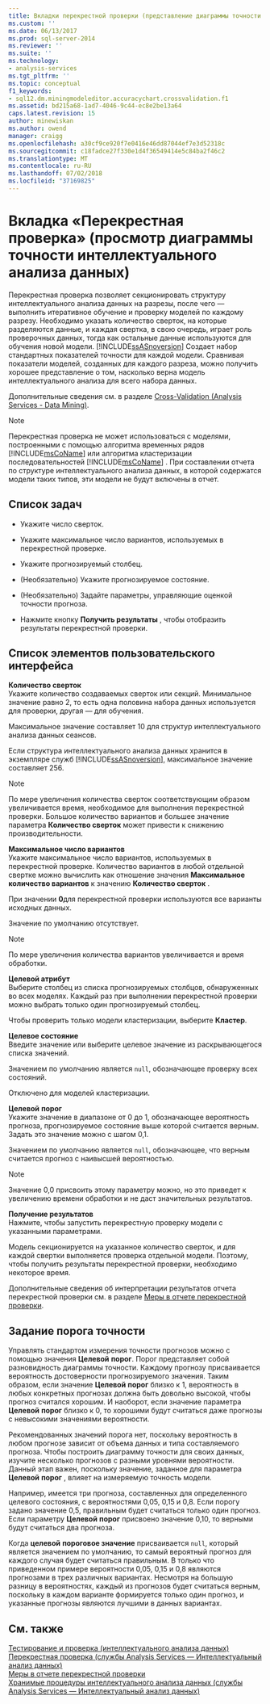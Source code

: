 ```yaml
---
title: Вкладки перекрестной проверки (представление диаграммы точности интеллектуального анализа данных) | Документация Майкрософт
ms.custom: ''
ms.date: 06/13/2017
ms.prod: sql-server-2014
ms.reviewer: ''
ms.suite: ''
ms.technology:
- analysis-services
ms.tgt_pltfrm: ''
ms.topic: conceptual
f1_keywords:
- sql12.dm.miningmodeleditor.accuracychart.crossvalidation.f1
ms.assetid: bd215a68-1ad7-4046-9c44-ec8e2be13a64
caps.latest.revision: 15
author: minewiskan
ms.author: owend
manager: craigg
ms.openlocfilehash: a30cf9ce920f7e0416e46dd87044ef7e3d52318c
ms.sourcegitcommit: c18fadce27f330e1d4f36549414e5c84ba2f46c2
ms.translationtype: MT
ms.contentlocale: ru-RU
ms.lasthandoff: 07/02/2018
ms.locfileid: "37169825"
---
```

# <a name="cross-validation-tab-mining-accuracy-chart-view"></a>Вкладка «Перекрестная проверка» (просмотр диаграммы точности интеллектуального анализа данных)
  Перекрестная проверка позволяет секционировать структуру интеллектуального анализа данных на разрезы, после чего — выполнить итеративное обучение и проверку моделей по каждому разрезу. Необходимо указать количество сверток, на которые разделяются данные, и каждая свертка, в свою очередь, играет роль проверочных данных, тогда как остальные данные используются для обучения новой модели. [!INCLUDE[ssASnoversion](../includes/ssasnoversion-md.md)] Создает набор стандартных показателей точности для каждой модели. Сравнивая показатели моделей, созданных для каждого разреза, можно получить хорошее представление о том, насколько верна модель интеллектуального анализа для всего набора данных.  
  
 Дополнительные сведения см. в разделе [Cross-Validation &#40;Analysis Services - Data Mining&#41;](data-mining/cross-validation-analysis-services-data-mining.md).  
  
> [!NOTE]  
>  Перекрестная проверка не может использоваться с моделями, построенными с помощью алгоритма временных рядов [!INCLUDE[msCoName](../includes/msconame-md.md)] или алгоритма кластеризации последовательностей [!INCLUDE[msCoName](../includes/msconame-md.md)] . При составлении отчета по структуре интеллектуального анализа данных, в которой содержатся модели таких типов, эти модели не будут включены в отчет.  
  
## <a name="task-list"></a>Список задач  
  
-   Укажите число сверток.  
  
-   Укажите максимальное число вариантов, используемых в перекрестной проверке.  
  
-   Укажите прогнозируемый столбец.  
  
-   (Необязательно) Укажите прогнозируемое состояние.  
  
-   (Необязательно) Задайте параметры, управляющие оценкой точности прогноза.  
  
-   Нажмите кнопку **Получить результаты** , чтобы отобразить результаты перекрестной проверки.  
  
## <a name="uielement-list"></a>Список элементов пользовательского интерфейса  
 **Количество сверток**  
 Укажите количество создаваемых сверток или секций. Минимальное значение равно 2, то есть одна половина набора данных используется для проверки, другая — для обучения.  
  
 Максимальное значение составляет 10 для структур интеллектуального анализа данных сеансов.  
  
 Если структура интеллектуального анализа данных хранится в экземпляре служб [!INCLUDE[ssASnoversion](../includes/ssasnoversion-md.md)], максимальное значение составляет 256.  
  
> [!NOTE]  
>  По мере увеличения количества сверток соответствующим образом увеличивается время, необходимое для выполнения перекрестной проверки. Большое количество вариантов и большее значение параметра **Количество сверток** может привести к снижению производительности.  
  
 **Максимальное число вариантов**  
 Укажите максимальное число вариантов, используемых в перекрестной проверке. Количество вариантов в любой отдельной свертке можно вычислить как отношение значения **Максимальное количество вариантов** к значению **Количество сверток** .  
  
 При значении **0**для перекрестной проверки используются все варианты исходных данных.  
  
 Значение по умолчанию отсутствует.  
  
> [!NOTE]  
>  По мере увеличения количества вариантов увеличивается и время обработки.  
  
 **Целевой атрибут**  
 Выберите столбец из списка прогнозируемых столбцов, обнаруженных во всех моделях. Каждый раз при выполнении перекрестной проверки можно выбрать только один прогнозируемый столбец.  
  
 Чтобы проверить только модели кластеризации, выберите **Кластер**.  
  
 **Целевое состояние**  
 Введите значение или выберите целевое значение из раскрывающегося списка значений.  
  
 Значением по умолчанию является `null`, обозначающее проверку всех состояний.  
  
 Отключено для моделей кластеризации.  
  
 **Целевой**  **порог**  
 Укажите значение в диапазоне от 0 до 1, обозначающее вероятность прогноза, прогнозируемое состояние выше которой считается верным. Задать это значение можно с шагом 0,1.  
  
 Значением по умолчанию является `null`, обозначающее, что верным считается прогноз с наивысшей вероятностью.  
  
> [!NOTE]  
>  Значение 0,0 присвоить этому параметру можно, но это приведет к увеличению времени обработки и не даст значительных результатов.  
  
 **Получение результатов**  
 Нажмите, чтобы запустить перекрестную проверку модели с указанными параметрами.  
  
 Модель секционируется на указанное количество сверток, и для каждой свертки выполняется проверка отдельной модели. Поэтому, чтобы получить результаты перекрестной проверки, необходимо некоторое время.  
  
 Дополнительные сведения об интерпретации результатов отчета перекрестной проверки см. в разделе [Меры в отчете перекрестной проверки](data-mining/measures-in-the-cross-validation-report.md).  
  
## <a name="setting-the-accuracy-threshold"></a>Задание порога точности  
 Управлять стандартом измерения точности прогнозов можно с помощью значения **Целевой** **порог**. Порог представляет собой разновидность диаграммы точности. Каждому прогнозу присваивается вероятность достоверности прогнозируемого значения. Таким образом, если значение **Целевой** **порог** близко к 1, вероятность в любых конкретных прогнозах должна быть довольно высокой, чтобы прогноз считался хорошим. И наоборот, если значение параметра **Целевой** **порог** близко к 0, то хорошими будут считаться даже прогнозы с невысокими значениями вероятности.  
  
 Рекомендованных значений порога нет, поскольку вероятность в любом прогнозе зависит от объема данных и типа составляемого прогноза. Чтобы построить диаграмму точности для своих данных, изучите несколько прогнозов с разными уровнями вероятности. Данный этап важен, поскольку значение, заданное для параметра **Целевой** **порог** , влияет на измеряемую точность модели.  
  
 Например, имеется три прогноза, составленных для определенного целевого состояния, с вероятностями 0,05, 0,15 и 0,8. Если порогу задано значение 0,5, правильным будет считаться только один прогноз. Если параметру **Целевой** **порог** присвоено значение 0,10, то верными будут считаться два прогноза.  
  
 Когда **целевой** **пороговое значение** присваивается `null`, который является значением по умолчанию, то самый вероятный прогноз для каждого случая будет считаться правильным. В только что приведенном примере вероятности 0,05, 0,15 и 0,8 являются прогнозами в трех различных вариантах. Несмотря на большую разницу в вероятностях, каждый из прогнозов будет считаться верным, поскольку в каждом варианте формируется только один прогноз, и указанные прогнозы являются лучшими в данных вариантах.  
  
## <a name="see-also"></a>См. также  
 [Тестирование и проверка &#40;интеллектуального анализа данных&#41;](data-mining/testing-and-validation-data-mining.md)   
 [Перекрестная проверка &#40;службы Analysis Services — Интеллектуальный анализ данных&#41;](data-mining/cross-validation-analysis-services-data-mining.md)   
 [Меры в отчете перекрестной проверки](data-mining/measures-in-the-cross-validation-report.md)   
 [Хранимые процедуры интеллектуального анализа данных &#40;службы Analysis Services — Интеллектуальный анализ данных&#41;](/sql/analysis-services/data-mining/data-mining-stored-procedures-analysis-services-data-mining)  
  
  
